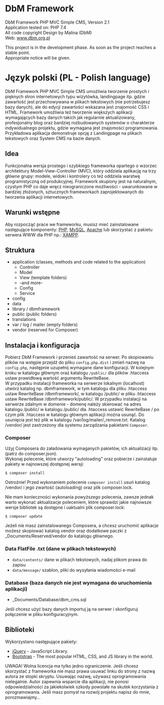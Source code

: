 # DbM Framework

DbM Framework PHP MVC Simple CMS, Version 2.1  
Application tested on: PHP 7.4  
All code copyright Design by Malina (DbM)  
Web: www.dbm.org.pl

This project is in the development phase. As soon as the project reaches a stable point.  
Appropriate notice will be given.

# Język polski (PL - Polish language)

DbM Framework PHP MVC Simple CMS umożliwia tworzenie prostych i pięknych stron internetowych typu wizytówka, landingpage itp. gdzie zawartość jest przechowywana w plikach tekstowych (nie potrzebujesz bazy danych), ale do edycji zawartości wskazana jest znajomość CSS i HTML. Framework umożliwia też tworzenie większych aplikacji wymagających bazy danych takich jak regularnie aktualizowany, profesjonalny blog oraz bardziej rozbudowanych systemów o charakterze indywidualnego projektu, gdzie wymagana jest znajomości programowania. Przykładowa aplikacja demonstruje opcję z Landingpage na plikach tekstowych oraz System CMS na bazie danych.

## Idea

Funkcjonalna wersja prostego i szybkiego frameworka opartego o wzorzec architektury Model-View-Controller (MVC), który oddziela aplikację na trzy główne grupy: modele, widoki i kontrolery co też oddziela warstwę programistyczną od produkcyjnej. Framework skupiony jest na naturalnym, czystym PHP co daje wręcz nieograniczone możliwości - uwarunkowane w bardziej złożonych, sztucznych frameworkach zaprojektowanych do tworzenia aplikacji internetowych.

## Warunki wstępne

Aby rozpocząć prace we frameworku, musisz mieć zainstalowane następujące komponenty: [PHP](http://php.net), [MySQL](https://www.mysql.com), [Apache](https://httpd.apache.org) lub skorzystać z pakietu serwera WWW dla PHP np.: [XAMPP](https://www.apachefriends.org/).

## Struktura

- application (classes, methods and code related to the application)
  - Controller
  - Model
  - View (template folders)
  - -and more-
  - Config
  - Service
- config
- data
- library / dbmframework
- public (public folders)
- translations
- var / log / mailer (empty folders)
- vendor (reserved for Composer)

## Instalacja i konfiguracja

Pobierz DbM Framework i przenieś zawartość na serwer. Po skopiowaniu plików na wstępie przejdź do pliku `config.php.dist` i zmień nazwę na `config.php`, następnie uzupełnij wymagane dane konfiguracji. W kolejnym kroku w katalogu głównym oraz katalogu `/public/` dla plików .htaccess ustaw prawidłową wartość argumentu RewriteBase.  
W przypadku instalacji frameworka na serwerze lokalnym (localhost) utwórz katalog np. dbmframework, w tym katalogu dla pliku .htaccess ustaw RewriteBase /dbmframework/, w katalogu /public/ w pliku .htaccess ustaw RewriteBase /dbmframework/public/. W przypadku instalacji na serwerze zdalnym w domenie - domenę należy skierować na adres katalogu /public/ w katalogu /public/ dla .htaccess ustawić RewriteBase / po czym plik .htaccess w katalogu głównym aplikacji można usunąć. Do usunięcia jest też plik w katalogu /var/log/mailer/_remove.txt. Katalog /vendor/ jest zastrzeżony dla systemu zarządzania pakietami `Composer`.  

### Composer

Użyj Composera do załadowania wymaganych pakietów, ich aktualizacji itp. (patrz do composer.json).  
Wykonaj polecenie, które utworzy "autoloading" oraz pobierze i zainstaluje pakiety w najnowszej dostępnej wersji:

```shell
$ composer install
```

Ostrożnie! Przed wykonaniem polecenie `composer install` usuń katalog /vendor/ i jego zwartość (autoloading) oraz plik composer.lock.  

Nie mam konieczności wykonania powyższego polecenia, zawsze jednak warto wykonać aktualizacje poleceniem, które sprawdzi jakie najnowsze wersje bibliotek są dostępne i uaktualni plik composer.lock:

```shell
$ composer update 
```

Jeżeli nie masz zainstalowanego Composera, a chcesz uruchomić aplikacje możesz skopiować katalog vendor oraz dodatkowe paczki z _Documents/Reserved/vendor do katalogu głównego.

### Data FlatFile .txt (dane w plikach tekstowych)

- `data/contents/` dane w plikach tekstowych, nadaj plikom prawa do zapisu
- `data/message/` szablon, pliki do wysyłania wiadomości e-mail

### Database (baza danych nie jest wymagana do uruchomienia aplikacji)

- _Documents/Database/dbm_cms.sql

Jeśli chcesz użyć bazy danych importuj ją na serwer i skonfiguruj połączenie w pliku konfiguracyjnym.

## Biblioteki

Wykorzystano następujące pakiety:

* [jQuery](https://jquery.com) - JavaScript Library.
* [Bootstrap](https://getbootstrap.com) - The most popular HTML, CSS, and JS library in the world.

UWAGA! Wolna licencja ma tylko jedno ograniczenie. Jeśli chcesz skorzystać z frameworka nie masz prawa usuwać linku do strony z nazwą autora ze stopki skryptu. Usuwając nazwę, używasz oprogramowania nielegalnie. Autor zapewnia wsparcie dla aplikacji, nie ponosi odpowiedzialności za jakiekolwiek szkody powstałe na skutek korzystania z oprogramowania. Jeśli masz pomysł na rozwój projektu napisz do mnie, porozmawiajmy...
